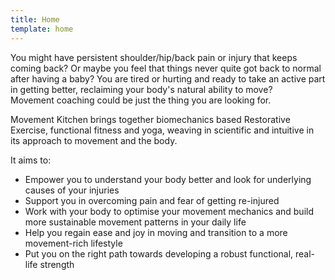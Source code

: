 ```yaml
---
title: Home
template: home
---
```


You might have persistent shoulder/hip/back pain or injury that keeps coming
back? Or maybe you feel that things never quite got back to normal after having
a baby? You are tired or hurting and ready to take an active part in getting
better, reclaiming your body's natural ability to move?  
Movement coaching could be just the thing you are looking for.

Movement Kitchen brings together biomechanics based Restorative Exercise,
functional fitness and yoga, weaving in scientific and intuitive in its approach
to movement and the body.

It aims to:

* Empower you to understand your body better and look for underlying causes of
  your injuries
* Support you in overcoming pain and fear of getting re-injured
* Work with your body to optimise your movement mechanics and build more
  sustainable movement patterns in your daily life
* Help you regain ease and joy in moving and transition to a more movement-rich
  lifestyle
* Put you on the right path towards developing a robust functional, real-life
  strength

